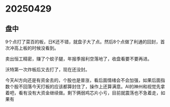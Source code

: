 # 20250429

## 盘中

9个点打了菜百的板，日K还不错，就盘子大了点。然后8个点做了利通的回封，首次冲高上板的时候没看到。

卖出恒工精密，赚了个蚊子腿，年报季报利空落地了，收盘看要不要再进。

沃特第一次炸板后又去打了，现在还没封。

今天AI方向还是有资金去的，个股也是普涨，看后面情绪会不会加强，如果后面指数个股不回落今天打板的应该都算封住了，操作上还算满意。AI的神州和视觉先拿着吧，看有没有大资金继续做。剩下俩弱鸡芯片小亏，目前就震荡也不急着走，如果有
